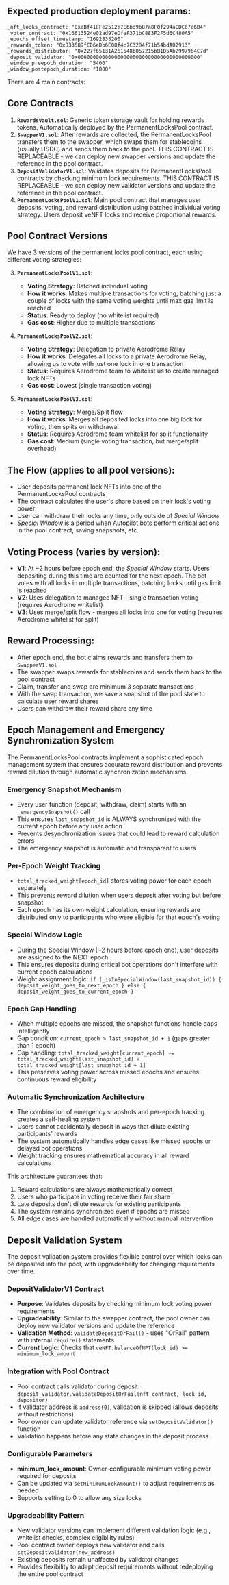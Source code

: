 ## Expected production deployment params:

```
_nft_locks_contract: "0xeBf418Fe2512e7E6bd9b87a8F0f294aCDC67e6B4"
_voter_contract: "0x16613524e02ad97eDfeF371bC883F2F5d6C480A5"
_epochs_offset_timestamp: "1692835200"
_rewards_token: "0x833589fCD6eDb6E08f4c7C32D4f71b54bdA02913"
_rewards_distributor: "0x227f65131A261548b057215bB1D5Ab2997964C7d"
_deposit_validator: "0x0000000000000000000000000000000000000000"
_window_preepoch_duration: "5400"
_window_postepoch_duration: "1800"
```

There are 4 main contracts:

## Core Contracts
1. **`RewardsVault.sol`**: Generic token storage vault for holding rewards tokens. Automatically deployed by the PermanentLocksPool contract.
2. **`SwapperV1.sol`**: After rewards are collected, the PermanentLocksPool transfers them to the swapper, which swaps them for stablecoins (usually USDC) and sends them back to the pool. THIS CONTRACT IS REPLACEABLE - we can deploy new swapper versions and update the reference in the pool contract.
3. **`DepositValidatorV1.sol`**: Validates deposits for PermanentLocksPool contracts by checking minimum lock requirements. THIS CONTRACT IS REPLACEABLE - we can deploy new validator versions and update the reference in the pool contract.
4. **`PermanentLocksPoolV1.sol`**: Main pool contract that manages user deposits, voting, and reward distribution using batched individual voting strategy. Users deposit veNFT locks and receive proportional rewards.

## Pool Contract Versions
We have 3 versions of the permanent locks pool contract, each using different voting strategies:

3. **`PermanentLocksPoolV1.sol`**: 
   - **Voting Strategy**: Batched individual voting
   - **How it works**: Makes multiple transactions for voting, batching just a couple of locks with the same voting weights until max gas limit is reached
   - **Status**: Ready to deploy (no whitelist required)
   - **Gas cost**: Higher due to multiple transactions

4. **`PermanentLocksPoolV2.sol`**: 
   - **Voting Strategy**: Delegation to private Aerodrome Relay
   - **How it works**: Delegates all locks to a private Aerodrome Relay, allowing us to vote with just one lock in one transaction
   - **Status**: Requires Aerodrome team to whitelist us to create managed lock NFTs
   - **Gas cost**: Lowest (single transaction voting)

5. **`PermanentLocksPoolV3.sol`**: 
   - **Voting Strategy**: Merge/Split flow
   - **How it works**: Merges all deposited locks into one big lock for voting, then splits on withdrawal
   - **Status**: Requires Aerodrome team whitelist for split functionality
   - **Gas cost**: Medium (single voting transaction, but merge/split overhead)

## The Flow (applies to all pool versions):
- User deposits permanent lock NFTs into one of the PermanentLocksPool contracts
- The contract calculates the user's share based on their lock's voting power
- User can withdraw their locks any time, only outside of *Special Window*
- *Special Window* is a period when Autopilot bots perform critical actions in the pool contract, saving snapshots, etc.

## Voting Process (varies by version):
- **V1**: At ~2 hours before epoch end, the *Special Window* starts. Users depositing during this time are counted for the next epoch. The bot votes with all locks in multiple transactions, batching locks until gas limit is reached
- **V2**: Uses delegation to managed NFT - single transaction voting (requires Aerodrome whitelist)  
- **V3**: Uses merge/split flow - merges all locks into one for voting (requires Aerodrome whitelist for split)

## Reward Processing:
- After epoch end, the bot claims rewards and transfers them to `SwapperV1.sol`
- The swapper swaps rewards for stablecoins and sends them back to the pool contract
- Claim, transfer and swap are minimum 3 separate transactions
- With the swap transaction, we save a snapshot of the pool state to calculate user reward shares
- Users can withdraw their reward share any time

## Epoch Management and Emergency Synchronization System

The PermanentLocksPool contracts implement a sophisticated epoch management system that ensures accurate reward distribution and prevents reward dilution through automatic synchronization mechanisms.

### Emergency Snapshot Mechanism
- Every user function (deposit, withdraw, claim) starts with an `_emergencySnapshot()` call
- This ensures `last_snapshot_id` is ALWAYS synchronized with the current epoch before any user action
- Prevents desynchronization issues that could lead to reward calculation errors
- The emergency snapshot is automatic and transparent to users

### Per-Epoch Weight Tracking
- `total_tracked_weight[epoch_id]` stores voting power for each epoch separately
- This prevents reward dilution when users deposit after voting but before snapshot
- Each epoch has its own weight calculation, ensuring rewards are distributed only to participants who were eligible for that epoch's voting

### Special Window Logic
- During the Special Window (~2 hours before epoch end), user deposits are assigned to the NEXT epoch
- This ensures deposits during critical bot operations don't interfere with current epoch calculations
- Weight assignment logic: `if (_isInSpecialWindow(last_snapshot_id)) { deposit_weight_goes_to_next_epoch } else { deposit_weight_goes_to_current_epoch }`

### Epoch Gap Handling
- When multiple epochs are missed, the snapshot functions handle gaps intelligently
- Gap condition: `current_epoch > last_snapshot_id + 1` (gaps greater than 1 epoch)
- Gap handling: `total_tracked_weight[current_epoch] += total_tracked_weight[last_snapshot_id] + total_tracked_weight[last_snapshot_id + 1]`
- This preserves voting power across missed epochs and ensures continuous reward eligibility

### Automatic Synchronization Architecture
- The combination of emergency snapshots and per-epoch tracking creates a self-healing system
- Users cannot accidentally deposit in ways that dilute existing participants' rewards
- The system automatically handles edge cases like missed epochs or delayed bot operations
- Weight tracking ensures mathematical accuracy in all reward calculations

This architecture guarantees that:
1. Reward calculations are always mathematically correct
2. Users who participate in voting receive their fair share
3. Late deposits don't dilute rewards for existing participants
4. The system remains synchronized even if epochs are missed
5. All edge cases are handled automatically without manual intervention

## Deposit Validation System

The deposit validation system provides flexible control over which locks can be deposited into the pool, with upgradeability for changing requirements over time.

### DepositValidatorV1 Contract
- **Purpose**: Validates deposits by checking minimum lock voting power requirements
- **Upgradeability**: Similar to the swapper contract, the pool owner can deploy new validator versions and update the reference
- **Validation Method**: `validateDepositOrFail()` - uses "OrFail" pattern with internal `require()` statements
- **Current Logic**: Checks that `veNFT.balanceOfNFT(lock_id) >= minimum_lock_amount`

### Integration with Pool Contract
- Pool contract calls validator during deposit: `deposit_validator.validateDepositOrFail(nft_contract, lock_id, depositor)`
- If validator address is `address(0)`, validation is skipped (allows deposits without restrictions)
- Pool owner can update validator reference via `setDepositValidator()` function
- Validation happens before any state changes in the deposit process

### Configurable Parameters
- **minimum_lock_amount**: Owner-configurable minimum voting power required for deposits
- Can be updated via `setMinimumLockAmount()` to adjust requirements as needed
- Supports setting to 0 to allow any size locks

### Upgradeability Pattern
- New validator versions can implement different validation logic (e.g., whitelist checks, complex eligibility rules)
- Pool contract owner deploys new validator and calls `setDepositValidator(new_address)`
- Existing deposits remain unaffected by validator changes
- Provides flexibility to adapt deposit requirements without redeploying the entire pool contract

